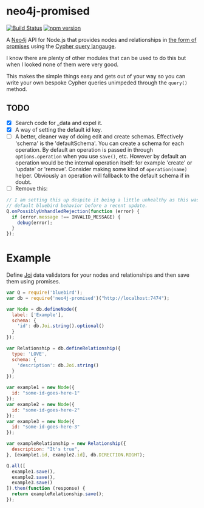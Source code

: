 neo4j-promised
==============

[![Build Status](https://travis-ci.org/sebinsua/neo4j-promised.png)](https://travis-ci.org/sebinsua/neo4j-promised) [![npm version](https://badge.fury.io/js/neo4j-promised.svg)](https://npmjs.org/package/neo4j-promised)

A [Neo4j](http://neo4j.com/) API for Node.js that provides nodes and relationships in [the form of promises](https://github.com/petkaantonov/bluebird) using the [Cypher query langauge](http://neo4j.com/developer/cypher-query-language/).

I know there are plenty of other modules that can be used to do this but when I looked none of them were very good.

This makes the simple things easy and gets out of your way so you can write your own bespoke Cypher queries unimpeded through the `query()` method.

TODO
----

- [x] Search code for _data and expel it.
- [x] A way of setting the default id key.
- [ ] A better, cleaner way of doing edit and create schemas. Effectively 'schema' is the 'defaultSchema'. You can create a schema for each operation. By default an operation is passed in through `options.operation` when you use `save()`, etc. However by default an operation would be the internal operation itself: for example 'create' or 'update' or 'remove'. Consider making some kind of `operation(name)` helper. Obviously an operation will fallback to the default schema if in doubt.
- [ ] Remove this:
```javascript
// I am setting this up despite it being a little unhealthy as this was the
// default bluebird behavior before a recent update.
Q.onPossiblyUnhandledRejection(function (error) {
  if (error.message !== INVALID_MESSAGE) {
    debug(error);
  }
});
```

Example
=======

Define [Joi](https://github.com/hapijs/joi) data validators for your nodes and relationships and then save them using promises.

```javascript
var Q = require('bluebird');
var db = require('neo4j-promised')("http://localhost:7474");

var Node = db.defineNode({
  label: ['Example'],
  schema: {
    'id': db.Joi.string().optional()
  }
});

var Relationship = db.defineRelationship({
  type: 'LOVE',
  schema: {
    'description': db.Joi.string()
  }
});

var example1 = new Node({
  id: "some-id-goes-here-1"
});
var example2 = new Node({
  id: "some-id-goes-here-2"
});
var example3 = new Node({
  id: "some-id-goes-here-3"
});

var exampleRelationship = new Relationship({
  description: "It's true",
}, [example1.id, example2.id], db.DIRECTION.RIGHT);

Q.all([
  example1.save(),
  example2.save(),
  example3.save()
]).then(function (response) {
  return exampleRelationship.save();
});
```
